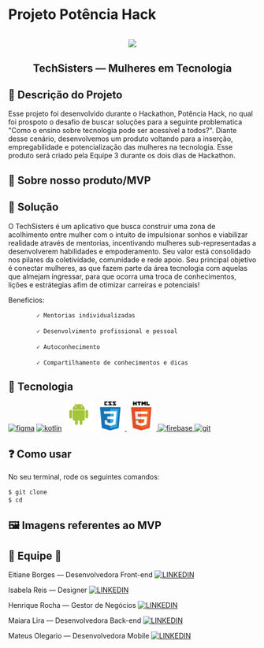 # Projeto Potência Hack 

<h2 align="center">
    <img src="https://github.com/MaiLira/Projeto_Hackathon_Pot-ncia_Hack/blob/main/logo_techsisters.png" width="400">
     <br><br>
    <b> TechSisters — Mulheres em Tecnologia  </b>  
    <br>
</h2>

 
##  :pencil: Descrição do Projeto 

Esse projeto foi desenvolvido durante o Hackathon, Potência Hack, no qual foi prospoto o 
desafio de buscar soluções para a seguinte problematica "Como o ensino sobre tecnologia pode ser acessível a todos?". 
Diante desse cenário, desenvolvemos um produto voltando para a inserção, empregabilidade e potencialização das mulheres na tecnologia.
Esse produto será criado pela Equipe 3 durante os dois dias de Hackathon.

## :bookmark: Sobre nosso produto/MVP 


 


## 🙌  Solução

O TechSisters é um aplicativo que busca construir uma zona de acolhimento entre mulher com o intuito de impulsionar sonhos e 
viabilizar realidade através de mentorias, incentivando mulheres sub-representadas a desenvolverem habilidades e empoderamento.
Seu valor está consolidado nos pilares da coletividade, comunidade e rede apoio. Seu principal objetivo é conectar mulheres,
as que fazem parte da área tecnologia com aquelas que almejam ingressar, para que ocorra uma troca de conhecimentos, lições
e estrátegias afim de otimizar carreiras e potenciais!

Beneficios: 

            ✓ Mentorias individualizadas 

            ✓ Desenvolvimento profissional e pessoal

            ✓ Autoconhecimento

            ✓ Compartilhamento de conhecimentos e dicas
            
 
## 🚀 Tecnologia

<p align="left"> <a href="https://www.figma.com/" target="_blank" rel="noreferrer"> <img src="https://www.vectorlogo.zone/logos/figma/figma-icon.svg" alt="figma" width="60" height="60"/></a> 
<a href="https://kotlinlang.org" target="_blank" rel="noreferrer"> <img src="https://www.vectorlogo.zone/logos/kotlinlang/kotlinlang-icon.svg" alt="kotlin" width="60" height="60"/></a>
<a href="https://developer.android.com" target="_blank" rel="noreferrer"> <img src="https://raw.githubusercontent.com/devicons/devicon/master/icons/android/android-original-wordmark.svg" alt="android" width="60" height="60"/></a>
<a href="https://www.w3schools.com/css/" target="_blank" rel="noreferrer"><img src="https://raw.githubusercontent.com/devicons/devicon/master/icons/css3/css3-original-wordmark.svg" alt="css3" width="60" height="60"/> </a> 
<a href="https://www.w3.org/html/" target="_blank" rel="noreferrer"> <img src="https://raw.githubusercontent.com/devicons/devicon/master/icons/html5/html5-original-wordmark.svg" alt="html5" width="60" height="60"/> 
<a href="https://firebase.google.com/" target="_blank" rel="noreferrer"> <img src="https://www.vectorlogo.zone/logos/firebase/firebase-icon.svg" alt="firebase" width="60" height="60"/> </a> 
<a href="https://git-scm.com/" target="_blank" rel="noreferrer"> <img src="https://www.vectorlogo.zone/logos/git-scm/git-scm-icon.svg" alt="git" width="60" height="60"/> </a> 
</a> 
</p>
            
## :question: Como usar

No seu terminal, rode os seguintes comandos:

```
$ git clone 
$ cd 
```
## :framed_picture: Imagens referentes ao MVP

## 👥 Equipe 👥


 
Eitiane Borges — Desenvolvedora Front-end  [![LINKEDIN](https://img.shields.io/badge/LinkedIn-0077B5?style=for-the-badge&logo=linkedin&logoColor=white)](https://www.linkedin.com/in/maiaraslira/)

Isabela Reis — Designer   [![LINKEDIN](https://img.shields.io/badge/LinkedIn-0077B5?style=for-the-badge&logo=linkedin&logoColor=white)](https://www.linkedin.com/in/isabela-reis-013895268/)

Henrique Rocha — Gestor de Negócios  [![LINKEDIN](https://img.shields.io/badge/LinkedIn-0077B5?style=for-the-badge&logo=linkedin&logoColor=white)](https://www.linkedin.com/in/rocha-henrique/)

Maiara Lira — Desenvolvedora Back-end [![LINKEDIN](https://img.shields.io/badge/LinkedIn-0077B5?style=for-the-badge&logo=linkedin&logoColor=white)](https://www.linkedin.com/in/maiaraslira/)

Mateus Olegario — Desenvolvedora Mobile  [![LINKEDIN](https://img.shields.io/badge/LinkedIn-0077B5?style=for-the-badge&logo=linkedin&logoColor=white)](https://www.linkedin.com/in/mateussilva-dev/) 




